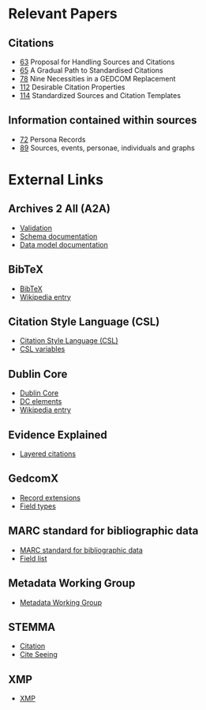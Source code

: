# Relevant Papers #

## Citations ##

* [63](http://fhiso.org/files/cfp/cfps63.pdf) Proposal for Handling Sources and Citations
* [65](http://fhiso.org/files/cfp/cfps65.pdf)  A Gradual Path to Standardised Citations
* [78](http://fhiso.org/files/cfp/cfps78.pdf)  Nine Necessities in a GEDCOM Replacement
* [112](http://fhiso.org/files/cfp/cfps112.pdf)  Desirable Citation Properties
* [114](http://fhiso.org/files/cfp/cfps114.pdf)  Standardized Sources and Citation Templates

## Information contained within sources ##

* [72](http://fhiso.org/files/cfp/cfps72.pdf)  Persona Records
* [89](http://fhiso.org/files/cfp/cfps89.pdf)  Sources, events, personae, individuals and graphs

# External Links #

## Archives 2 All (A2A) ##

* [Validation](http://a2a.coret.org/)
* [Schema documentation](https://www.dropbox.com/sh/1iizv5emq1jsji5/AABnzja0yqlrbuDzcgs7BRyba/A2ASchema_Documentation_v1.7.pdf)
* [Data model documentation](https://www.dropbox.com/s/pd88vk6kkvg8f8n/A2ABeschrijving_v1.8.pdf)

## BibTeX ##

* [BibTeX](http://www.bibtex.org/)
* [Wikipedia entry](http://en.wikipedia.org/wiki/BibTeX)

## Citation Style Language (CSL) ##

* [Citation Style Language (CSL)](http://citationstyles.org)
* [CSL variables](http://citationstyles.org/downloads/specification.html#appendix-iv-variables)

## Dublin Core ##

* [Dublin Core](http://dublincore.org)
* [DC elements](http://dublincore.org/documents/dces)
* [Wikipedia entry](http://en.wikipedia.org/wiki/Dublin_Core)

## Evidence Explained ##

* [Layered citations](https://www.evidenceexplained.com/content/quicklesson-19-layered-citations-work-layered-clothing)

## GedcomX ##

* [Record extensions](https://github.com/FamilySearch/gedcomx-record/blob/master/specifications/record-specification.md)
* [Field types](https://github.com/FamilySearch/gedcomx-record/blob/master/specifications/field-types-specification.md)

## MARC standard for bibliographic data ##

* [MARC standard for bibliographic data](http://www.loc.gov/marc/)
* [Field list](http://www.loc.gov/marc/bibliographic/ecbdlist.html)

## Metadata Working Group ##

* [Metadata Working Group](http://www.metadataworkinggroup.org)

## STEMMA ##

* [Citation](http://www.familyhistorydata.parallaxview.co/home/document-structure/citation)
* [Cite Seeing](http://parallax-viewpoint.blogspot.co.uk/2014/09/cite-seeing.html)

## XMP ##

* [XMP](http://www.adobe.com/devnet/xmp.html)
